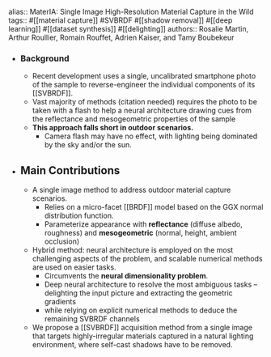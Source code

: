 alias:: MaterIA: Single Image High-Resolution Material Capture in the Wild
tags:: #[[material capture]] #SVBRDF #[[shadow removal]] #[[deep learning]] #[[dataset synthesis]] #[[delighting]]
authors:: Rosalie Martin, Arthur Roullier, Romain Rouffet, Adrien Kaiser, and Tamy Boubekeur

- ### Background
	- Recent development uses a single, uncalibrated smartphone photo of the sample to reverse-engineer the individual components of its [[SVBRDF]].
	- Vast majority of methods (citation needed) requires the photo to be taken with a flash to help a neural architecture drawing cues from the reflectance and mesogeometric properties of the sample
	- **This approach falls short in outdoor scenarios.**
		- Camera flash may have no effect, with lighting being dominated by the sky and/or the sun.
- ## Main Contributions
	- A single image method to address outdoor material capture scenarios.
		- Relies on a micro-facet [[BRDF]] model based on the GGX normal distribution function.
		- Parameterize appearance with **reflectance** (diffuse albedo, roughness) and **mesogeometric** (normal, height, ambient occlusion)
	- Hybrid method: neural architecture is employed on the most challenging aspects of the problem, and scalable numerical methods are used on easier tasks.
		- Circumvents the **neural dimensionality problem**.
		- Deep neural architecture to resolve the most ambiguous tasks – delighting the input picture and extracting the geometric gradients
		- while relying on explicit numerical methods to deduce the remaining SVBRDF channels
	- We propose a [[SVBRDF]] acquisition method from a single image that targets highly-irregular materials captured in a natural lighting environment, where self-cast shadows have to be removed.